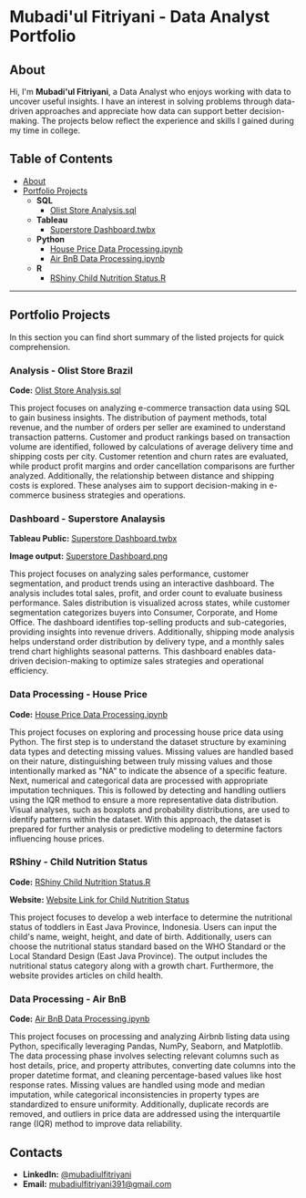 # Mubadi'ul Fitriyani - Data Analyst Portfolio

## About
Hi, I'm **Mubadi'ul Fitriyani**, a Data Analyst who enjoys working with data to uncover useful insights. I have an interest in solving problems through data-driven approaches and appreciate how data can support better decision-making. The projects below reflect the experience and skills I gained during my time in college.

## Table of Contents
- [About](https://github.com/Mubadiul/Data-Analyst-Portfolio/blob/main/README.md#about)
- [Portfolio Projects](https://github.com/Mubadiul/Data-Analyst-Portfolio#portfolio-projects)
  - **SQL**
    - [Olist Store Analysis.sql](https://github.com/Mubadiul/Data-Analyst-Portfolio/blob/main/olist_store_analysis.sql)
  - **Tableau**
    - [Superstore Dashboard.twbx](https://github.com/Mubadiul/Data-Analyst-Portfolio/blob/main/superstore-dashboard.twbx)
  - **Python**
    - [House Price Data Processing.ipynb](https://github.com/Mubadiul/Data-Analyst-Portfolio/blob/main/house_price_data_processing.ipynb)
    - [Air BnB Data Processing.ipynb](https://github.com/Mubadiul/Data-Analyst-Portfolio/blob/main/airbnb_data_processing.ipynb)
  - **R**
    - [RShiny Child Nutrition Status.R](https://github.com/Mubadiul/Data-Analyst-Portfolio/blob/main/rshiny_child_nutrition.R)
        
---

## Portfolio Projects
In this section you can find short summary of the listed projects for quick comprehension.

### **Analysis - Olist Store Brazil**
**Code:** [Olist Store Analysis.sql](https://github.com/Mubadiul/Data-Analyst-Portfolio/blob/main/olist_store_analysis.sql)

This project focuses on analyzing e-commerce transaction data using SQL to gain business insights. The distribution of payment methods, total revenue, and the number of orders per seller are examined to understand transaction patterns. Customer and product rankings based on transaction volume are identified, followed by calculations of average delivery time and shipping costs per city. Customer retention and churn rates are evaluated, while product profit margins and order cancellation comparisons are further analyzed. Additionally, the relationship between distance and shipping costs is explored. These analyses aim to support decision-making in e-commerce business strategies and operations.

### **Dashboard - Superstore Analaysis**
**Tableau Public:** [Superstore Dashboard.twbx](https://public.tableau.com/shared/M8TXRS2XT?:display_count=n&:origin=viz_share_link)

**Image output:** [Superstore Dashboard.png](https://github.com/Mubadiul/Data-Analyst-Portfolio/blob/main/Super%20Store%20Dashboard.png)

This project focuses on analyzing sales performance, customer segmentation, and product trends using an interactive dashboard. The analysis includes total sales, profit, and order count to evaluate business performance. Sales distribution is visualized across states, while customer segmentation categorizes buyers into Consumer, Corporate, and Home Office. The dashboard identifies top-selling products and sub-categories, providing insights into revenue drivers. Additionally, shipping mode analysis helps understand order distribution by delivery type, and a monthly sales trend chart highlights seasonal patterns. This dashboard enables data-driven decision-making to optimize sales strategies and operational efficiency.

### **Data Processing - House Price**
**Code:** [House Price Data Processing.ipynb](https://github.com/Mubadiul/Data-Analyst-Portfolio/blob/main/house_price_data_processing.ipynb)

This project focuses on exploring and processing house price data using Python. The first step is to understand the dataset structure by examining data types and detecting missing values. Missing values are handled based on their nature, distinguishing between truly missing values and those intentionally marked as "NA" to indicate the absence of a specific feature. Next, numerical and categorical data are processed with appropriate imputation techniques. This is followed by detecting and handling outliers using the IQR method to ensure a more representative data distribution. Visual analyses, such as boxplots and probability distributions, are used to identify patterns within the dataset. With this approach, the dataset is prepared for further analysis or predictive modeling to determine factors influencing house prices.

### **RShiny - Child Nutrition Status**
**Code:** [RShiny Child Nutrition Status.R](https://github.com/Mubadiul/Data-Analyst-Portfolio/blob/main/rshiny_child_nutrition.R)

**Website:** [Website Link for Child Nutrition Status](https://mubadiulfitriyani.shinyapps.io/statusgizibalitajatim/)

This project focuses to develop a web interface to determine the nutritional status of toddlers in East Java Province, Indonesia. Users can input the child's name, weight, height, and date of birth. Additionally, users can choose the nutritional status standard based on the WHO Standard or the Local Standard Design (East Java Province). The output includes the nutritional status category along with a growth chart. Furthermore, the website provides articles on child health.

### **Data Processing - Air BnB**
**Code:** [Air BnB Data Processing.ipynb](https://github.com/Mubadiul/Data-Analyst-Portfolio/blob/main/airbnb_data_processing.ipynb)

This project focuses on processing and analyzing Airbnb listing data using Python, specifically leveraging Pandas, NumPy, Seaborn, and Matplotlib. The data processing phase involves selecting relevant columns such as host details, price, and property attributes, converting date columns into the proper datetime format, and cleaning percentage-based values like host response rates. Missing values are handled using mode and median imputation, while categorical inconsistencies in property types are standardized to ensure uniformity. Additionally, duplicate records are removed, and outliers in price data are addressed using the interquartile range (IQR) method to improve data reliability.

## Contacts
- **LinkedIn:** [@mubadiulfitriyani](www.linkedin.com/in/mubadiulfitriyani)
- **Email:** [mubadiulfitriyani391@gmail.com](mubadiulfitriyani391@gmail.com)


